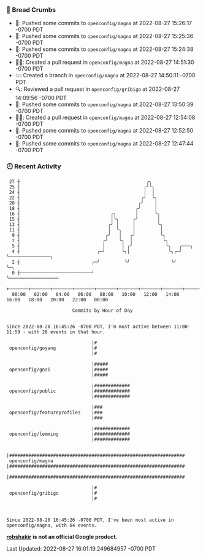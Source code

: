 ### 🍞 Bread Crumbs

 * 🚢: Pushed some commits to `openconfig/magna` at 2022-08-27 15:26:17 -0700 PDT
 * 🚢: Pushed some commits to `openconfig/magna` at 2022-08-27 15:25:36 -0700 PDT
 * 🚢: Pushed some commits to `openconfig/magna` at 2022-08-27 15:24:38 -0700 PDT
 * ✍🏼: Created a pull request in `openconfig/magna` at 2022-08-27 14:51:30 -0700 PDT
 * 💥: Created a branch in `openconfig/magna` at 2022-08-27 14:50:11 -0700 PDT
 * 🔍: Reviewed a pull request in  `openconfig/gribigo` at 2022-08-27 14:09:56 -0700 PDT
 * 🚢: Pushed some commits to `openconfig/magna` at 2022-08-27 13:50:39 -0700 PDT
 * ✍🏼: Created a pull request in `openconfig/magna` at 2022-08-27 12:54:08 -0700 PDT
 * 🚢: Pushed some commits to `openconfig/magna` at 2022-08-27 12:52:50 -0700 PDT
 * 🚢: Pushed some commits to `openconfig/magna` at 2022-08-27 12:47:44 -0700 PDT

### 🕘 Recent Activity
```
 27 ┼                                              ╭╮
 25 ┤                                             ╭╯╰╮
 24 ┤                                             │  │
 22 ┤                                            ╭╯  ╰╮
 20 ┤                                           ╭╯    │
 18 ┤                                          ╭╯     │
 16 ┤                                 ╭╮       │      ╰╮
 15 ┤                                 │╰╮     ╭╯       │
 13 ┤                                ╭╯ │     │        ╰╮
 11 ┤                                │  ╰╮    │         │
  9 ┤                               ╭╯   │   ╭╯         ╰╮
  7 ┤                              ╭╯    ╰╮  │           ╰╮
  5 ┤                              │      │ ╭╯            ╰╮   ╭───╮
  4 ┤                            ╭─╯      ╰╮│              ╰╮╭─╯   ╰───────────────╮
  2 ┤                          ╭─╯         ╰╯               ╰╯                     ╰─╮
  0 ┼──────────────────────────╯                                                     ╰──────────────────
    +───────+───────+───────+───────+───────+───────+───────+───────+───────+───────+───────+───────+────
  00:00   02:00   04:00   06:00   08:00   10:00   12:00   14:00   16:00   18:00   20:00   22:00   00:00   

						Commits by Hour of Day


Since 2022-08-20 16:45:26 -0700 PDT, I'm most active between 11:00-11:59 - with 28 events in that hour.

```



```
                               |#
 openconfig/goyang             |#
                               |#

                               |#####
 openconfig/gnsi               |#####
                               |#####

                               |#############
 openconfig/public             |#############
                               |#############

                               |###
 openconfig/featureprofiles    |###
                               |###

                               |#############
 openconfig/lemming            |#############
                               |#############

                               |################################################################
 openconfig/magna              |################################################################
                               |################################################################

                               |#
 openconfig/gribigo            |#
                               |#



Since 2022-08-20 16:45:26 -0700 PDT, I've been most active in openconfig/magna, with 64 events.

```
**[robshakir](mailto:robjs@google.com) is not an official Google product.**  


Last Updated: 2022-08-27 16:01:19.249684957 -0700 PDT
